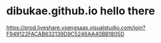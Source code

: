 # dibukae.github.io hello there
https://prod.liveshare.vsengsaas.visualstudio.com/join?F949122FACAB632139D9C5246AA40BB1805D
